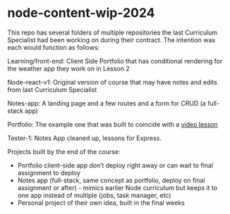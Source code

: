 # node-content-wip-2024

This repo has several folders of multiple repositories the last Curriculum Specialist had been working on during their contract.  The intention was each would function as follows:

Learning/front-end: Client Side Portfolio that has conditional rendering for the weather app they work on in Lesson 2

Node-react-v1: Original version of course that may have notes and edits from last Curriculum Specialist

Notes-app: A landing page and a few routes and a form for CRUD (a full-stack app)

Portfolio: The example one that was built to coincide with a [video lesson](https://drive.google.com/file/d/1oDOXwv_e4thHazPizYnEc34VtLbFtQ-D/view) 

Tester-1: Notes App cleaned up, lessons for Express.  


Projects built by the end of the course:
* Portfolio client-side app don’t deploy right away or can wait to final assignment to deploy
* Notes app (full-stack, same concept as portfolio, deploy on final assignment or after) - mimics earlier Node curriculum but keeps it to one app instead of multiple (jobs, task manager, etc)
* Personal project of their own idea, built in the final weeks
